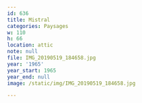```yaml
---
id: 636
title: Mistral
categories: Paysages
w: 110
h: 66
location: attic
note: null
file: IMG_20190519_184658.jpg
year: '1965'
year_start: 1965
year_end: null
image: /static/img/IMG_20190519_184658.jpg

---
```

